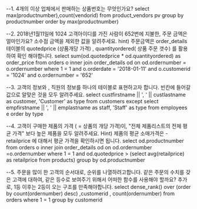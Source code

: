 --1. 4개의 이상 업체에서 판매하는 상품번호는 무엇인가요?
select max(productnumber),count(vendorid)
 from product_vendors pv
group by productnumber
order by max(productnumber)

--2. 2018년1월11일에 1024 고객아이디를 가진 사람이 652번에 지불한, 주문 금액은 얼마인가요? 소수점 금액을 제외한 값을 알려주세요. hint) 주문금액은 order_details 테이블의 quotedprice (상품개당 가격) , quantityordered( 상품 주문 갯수) 를 활용하여 확인 해야합니다.
select sum(od.quotedprice * od.quantityordered) as order_price
 from orders o
 inner join order_details od on od.ordernumber = o.ordernumber
where 1 = 1
  and o.orderdate = '2018-01-11'
  and o.customerid = '1024'
  and o.ordernumber = '652'

--3. 고객의 정보와 , 직원의 정보를 하나의 테이블로 표현하고자 합니다. 빈칸에 들어갈 값으로 알맞은 것을 모두 알려주세요.
select custfirstname || ', ' || custlastname as customer, 'Customer' as type
from customers
except
select empfirstname || ', ' || emplastname as staff, 'Staff' as type
from employees e
order by type

--4. 고객이 구매한 제품의 가격 ( = 상품의 개당 가격)이, "전체 제품리스트의 전체 평균 가격" 보다 높은 제품을 모두 알려주세요. Hint) 제품의 평균 소매가격은 - retailprice 에 대해서 평균 가격을 확인하시면 됩니다.
select od.productnumber
  from orders o
inner join order_details od on od.ordernumber =o.ordernumber
where 1 = 1
  and od.quotedprice > (select avg(retailprice) as retailprice from products)
group by od.productnumber  

--5. 주문을 많이 한 고객의 순서대로, 순위를 나열하려고합니다. 같은 주문의 수치를 갖은 고객에 대하여, 같은 등수로 보여주기 위해서 어떠한 함수를 사용해야 할까요? 추가로, 1등 이후는 2등이 오는 구조를 만족해야합니다.
select dense_rank() over (order by count(ordernumber) desc) ,customerid , count(ordernumber)
  from orders
 where 1 = 1
group by customerid
